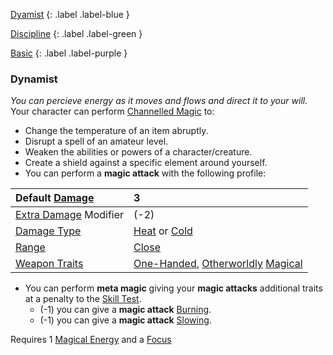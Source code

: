 
[Dyamist](Game/Character-Development#Dyamist)
{: .label .label-blue }

[Discipline](Game/Character-Development#Discipline)
{: .label .label-green }

[Basic](Game/Character-Development#Basic)
{: .label .label-purple }
### Dynamist
*You can percieve energy as it moves and flows and direct it to your will.*
Your character can perform [Channelled Magic](Magic#Channelled%20Magic) to:
- Change the temperature of an item abruptly.
- Disrupt a spell of an amateur level.
- Weaken the abilities or powers of a character/creature.
- Create a shield against a specific element around yourself.
- You can perform a **magic attack** with the following profile:

| Default [Damage](Game/Core/Weapons#Damage)                | 3                                                                                                                            |
| :-------------------------------------------------------- | :--------------------------------------------------------------------------------------------------------------------------- |
| [Extra Damage](Game/Core/Attacks#Extra%20Damage) Modifier | (-2)                                                                                                                         |
| [Damage Type](Core/Weapons#Damage%20Type)                 | [Heat](Game/Core/Injury#Heat) or [Cold](Game/Core/Injury#Cold)                                                               |
| [Range](Core/Weapons#Range)                               | [Close](Game/Core/Movement#Close)                                                                                            |
| [Weapon Traits](Core/Weapon-Traits)                       | [One-Handed](Game/Core/Blocks/One-Handed), [Otherworldly](Game/Core/Blocks/Otherworldly) [Magical](Game/Core/Blocks/Magical) |

* You can perform **meta magic** giving your **magic attacks** additional traits at a penalty to the [Skill Test](Game/Core/Terminology#Skill%20Test).
	- (-1) you can give a **magic attack** [Burning](Game/Core/Blocks/Burning). 
	- (-1) you can give a **magic attack** [Slowing](Game/Core/Blocks/Slowing).

Requires 1 [Magical Energy](Magic#Magical%20Energy) and a [Focus](Game/Example-Gear#Focus)
